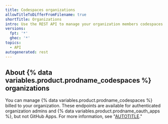 ```yaml
---
title: Codespaces organizations
allowTitleToDifferFromFilename: true
shortTitle: Organizations
intro: Use the REST API to manage your organization members codespaces.
versions:
  fpt: '*'
  ghec: '*'
topics:
  - API
autogenerated: rest
---
```


## About {% data variables.product.prodname_codespaces %} organizations

You can manage {% data variables.product.prodname_codespaces %} billed to your
organization. These endpoints are available for authenticated
organization admins and {% data variables.product.prodname_oauth_apps %}, but not GitHub Apps. For more information,
see "[AUTOTITLE](/codespaces)."

<!-- Content after this section is automatically generated -->
